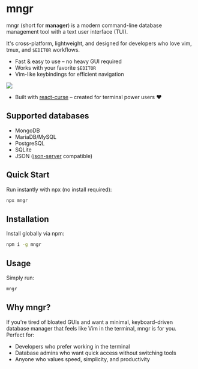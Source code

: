 # mngr

mngr (short for **m**a**n**a**g**e**r**) is a modern command-line database management tool with a text user interface (TUI).

It's cross-platform, lightweight, and designed for developers who love vim, tmux, and `$EDITOR` workflows.

- Fast & easy to use – no heavy GUI required
- Works with your favorite `$EDITOR`
- Vim-like keybindings for efficient navigation

![](media/demo.gif)

- Built with [react-curse](https://github.com/infely/react-curse) – created for terminal power users :heart:

## Supported databases

- MongoDB
- MariaDB/MySQL
- PostgreSQL
- SQLite
- JSON ([json-server](https://github.com/typicode/json-server) compatible)

## Quick Start

Run instantly with npx (no install required):

```bash
npx mngr
```

## Installation

Install globally via npm:

```bash
npm i -g mngr
```

## Usage

Simply run:

```bash
mngr
```

## Why mngr?

If you're tired of bloated GUIs and want a minimal, keyboard-driven database manager that feels like Vim in the terminal, mngr is for you. Perfect for:

- Developers who prefer working in the terminal
- Database admins who want quick access without switching tools
- Anyone who values speed, simplicity, and productivity
